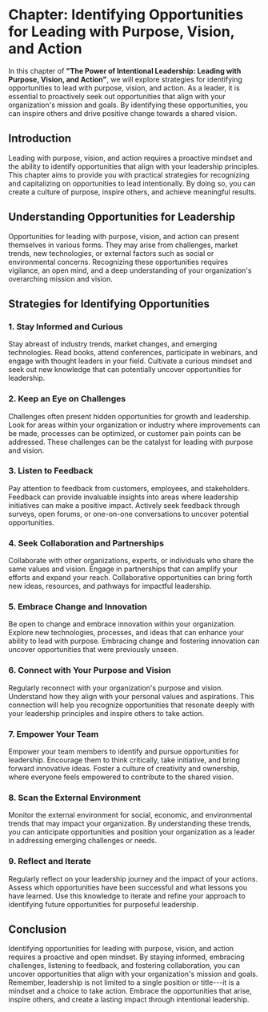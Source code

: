 Chapter: Identifying Opportunities for Leading with Purpose, Vision, and Action
===============================================================================

In this chapter of **"The Power of Intentional Leadership: Leading with Purpose, Vision, and Action"**, we will explore strategies for identifying opportunities to lead with purpose, vision, and action. As a leader, it is essential to proactively seek out opportunities that align with your organization's mission and goals. By identifying these opportunities, you can inspire others and drive positive change towards a shared vision.

Introduction
------------

Leading with purpose, vision, and action requires a proactive mindset and the ability to identify opportunities that align with your leadership principles. This chapter aims to provide you with practical strategies for recognizing and capitalizing on opportunities to lead intentionally. By doing so, you can create a culture of purpose, inspire others, and achieve meaningful results.

Understanding Opportunities for Leadership
------------------------------------------

Opportunities for leading with purpose, vision, and action can present themselves in various forms. They may arise from challenges, market trends, new technologies, or external factors such as social or environmental concerns. Recognizing these opportunities requires vigilance, an open mind, and a deep understanding of your organization's overarching mission and vision.

Strategies for Identifying Opportunities
----------------------------------------

### 1. **Stay Informed and Curious**

Stay abreast of industry trends, market changes, and emerging technologies. Read books, attend conferences, participate in webinars, and engage with thought leaders in your field. Cultivate a curious mindset and seek out new knowledge that can potentially uncover opportunities for leadership.

### 2. **Keep an Eye on Challenges**

Challenges often present hidden opportunities for growth and leadership. Look for areas within your organization or industry where improvements can be made, processes can be optimized, or customer pain points can be addressed. These challenges can be the catalyst for leading with purpose and vision.

### 3. **Listen to Feedback**

Pay attention to feedback from customers, employees, and stakeholders. Feedback can provide invaluable insights into areas where leadership initiatives can make a positive impact. Actively seek feedback through surveys, open forums, or one-on-one conversations to uncover potential opportunities.

### 4. **Seek Collaboration and Partnerships**

Collaborate with other organizations, experts, or individuals who share the same values and vision. Engage in partnerships that can amplify your efforts and expand your reach. Collaborative opportunities can bring forth new ideas, resources, and pathways for impactful leadership.

### 5. **Embrace Change and Innovation**

Be open to change and embrace innovation within your organization. Explore new technologies, processes, and ideas that can enhance your ability to lead with purpose. Embracing change and fostering innovation can uncover opportunities that were previously unseen.

### 6. **Connect with Your Purpose and Vision**

Regularly reconnect with your organization's purpose and vision. Understand how they align with your personal values and aspirations. This connection will help you recognize opportunities that resonate deeply with your leadership principles and inspire others to take action.

### 7. **Empower Your Team**

Empower your team members to identify and pursue opportunities for leadership. Encourage them to think critically, take initiative, and bring forward innovative ideas. Foster a culture of creativity and ownership, where everyone feels empowered to contribute to the shared vision.

### 8. **Scan the External Environment**

Monitor the external environment for social, economic, and environmental trends that may impact your organization. By understanding these trends, you can anticipate opportunities and position your organization as a leader in addressing emerging challenges or needs.

### 9. **Reflect and Iterate**

Regularly reflect on your leadership journey and the impact of your actions. Assess which opportunities have been successful and what lessons you have learned. Use this knowledge to iterate and refine your approach to identifying future opportunities for purposeful leadership.

Conclusion
----------

Identifying opportunities for leading with purpose, vision, and action requires a proactive and open mindset. By staying informed, embracing challenges, listening to feedback, and fostering collaboration, you can uncover opportunities that align with your organization's mission and goals. Remember, leadership is not limited to a single position or title---it is a mindset and a choice to take action. Embrace the opportunities that arise, inspire others, and create a lasting impact through intentional leadership.
